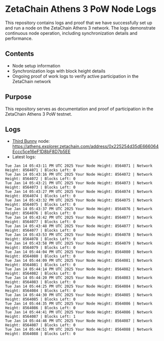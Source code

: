 # ZetaChain Athens 3 PoW Node Logs
This repository contains logs and proof that we have successfully set up and run a node on the ZetaChain Athens 3 network. The logs demonstrate continuous node operation, including synchronization details and performance.

## Contents
- Node setup information
- Synchronization logs with block height details
- Ongoing proof of work logs to verify active participation in the ZetaChain network

## Purpose
This repository serves as documentation and proof of participation in the ZetaChain Athens 3 PoW testnet.

## Logs

- [Third Bunny](https://thirdbunny.xyz/) node: https://athens.explorer.zetachain.com/address/0x225254d35dE666064Eccc5ce16eF1D8bF8D7b5EE
- Latest logs:
```
Tue Jan 14 05:43:11 PM UTC 2025 Your Node Height: 8564071 | Network Height: 8564071 | Blocks Left: 0
Tue Jan 14 05:43:16 PM UTC 2025 Your Node Height: 8564072 | Network Height: 8564072 | Blocks Left: 0
Tue Jan 14 05:43:21 PM UTC 2025 Your Node Height: 8564073 | Network Height: 8564073 | Blocks Left: 0
Tue Jan 14 05:43:27 PM UTC 2025 Your Node Height: 8564074 | Network Height: 8564074 | Blocks Left: 0
Tue Jan 14 05:43:32 PM UTC 2025 Your Node Height: 8564075 | Network Height: 8564075 | Blocks Left: 0
Tue Jan 14 05:43:37 PM UTC 2025 Your Node Height: 8564076 | Network Height: 8564076 | Blocks Left: 0
Tue Jan 14 05:43:42 PM UTC 2025 Your Node Height: 8564077 | Network Height: 8564077 | Blocks Left: 0
Tue Jan 14 05:43:48 PM UTC 2025 Your Node Height: 8564077 | Network Height: 8564077 | Blocks Left: 0
Tue Jan 14 05:43:53 PM UTC 2025 Your Node Height: 8564078 | Network Height: 8564078 | Blocks Left: 0
Tue Jan 14 05:43:58 PM UTC 2025 Your Node Height: 8564079 | Network Height: 8564079 | Blocks Left: 0
Tue Jan 14 05:44:04 PM UTC 2025 Your Node Height: 8564080 | Network Height: 8564080 | Blocks Left: 0
Tue Jan 14 05:44:09 PM UTC 2025 Your Node Height: 8564081 | Network Height: 8564081 | Blocks Left: 0
Tue Jan 14 05:44:14 PM UTC 2025 Your Node Height: 8564082 | Network Height: 8564082 | Blocks Left: 0
Tue Jan 14 05:44:20 PM UTC 2025 Your Node Height: 8564083 | Network Height: 8564083 | Blocks Left: 0
Tue Jan 14 05:44:25 PM UTC 2025 Your Node Height: 8564084 | Network Height: 8564084 | Blocks Left: 0
Tue Jan 14 05:44:30 PM UTC 2025 Your Node Height: 8564085 | Network Height: 8564085 | Blocks Left: 0
Tue Jan 14 05:44:35 PM UTC 2025 Your Node Height: 8564086 | Network Height: 8564086 | Blocks Left: 0
Tue Jan 14 05:44:41 PM UTC 2025 Your Node Height: 8564086 | Network Height: 8564087 | Blocks Left: 1
Tue Jan 14 05:44:46 PM UTC 2025 Your Node Height: 8564087 | Network Height: 8564087 | Blocks Left: 0
Tue Jan 14 05:44:51 PM UTC 2025 Your Node Height: 8564088 | Network Height: 8564088 | Blocks Left: 0
```
